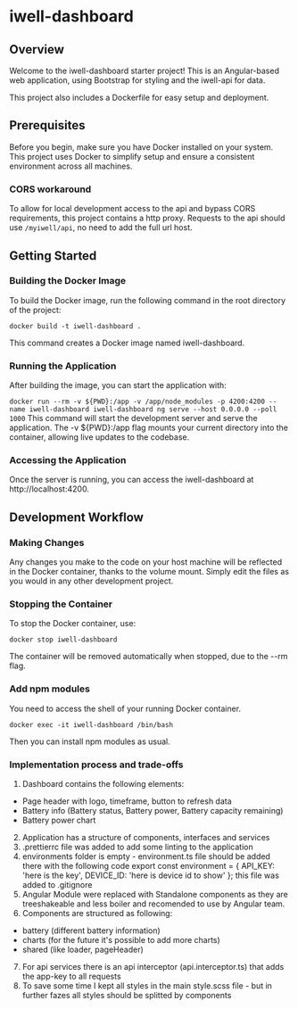 # iwell-dashboard

## Overview

Welcome to the iwell-dashboard starter project! This is an Angular-based web application, using Bootstrap for styling and the iwell-api for data.

This project also includes a Dockerfile for easy setup and deployment.

## Prerequisites

Before you begin, make sure you have Docker installed on your system. This project uses Docker to simplify setup and ensure a consistent environment across all machines.

### CORS workaround

To allow for local development access to the api and bypass CORS requirements, this project contains a http proxy.
Requests to the api should use `/myiwell/api`, no need to add the full url host.

## Getting Started

### Building the Docker Image

To build the Docker image, run the following command in the root directory of the project:

`docker build -t iwell-dashboard .`

This command creates a Docker image named iwell-dashboard.

### Running the Application

After building the image, you can start the application with:

`docker run --rm -v ${PWD}:/app -v /app/node_modules -p 4200:4200 --name iwell-dashboard iwell-dashboard ng serve --host 0.0.0.0 --poll 1000`
This command will start the development server and serve the application. The -v ${PWD}:/app flag mounts your current directory into the container, allowing live updates to the codebase.

### Accessing the Application

Once the server is running, you can access the iwell-dashboard at http://localhost:4200.

## Development Workflow

### Making Changes

Any changes you make to the code on your host machine will be reflected in the Docker container, thanks to the volume mount. Simply edit the files as you would in any other development project.

### Stopping the Container

To stop the Docker container, use:

`docker stop iwell-dashboard`

The container will be removed automatically when stopped, due to the --rm flag.

### Add npm modules

You need to access the shell of your running Docker container.

`docker exec -it iwell-dashboard /bin/bash`

Then you can install npm modules as usual.

### Implementation process and trade-offs

1. Dashboard contains the following elements:

- Page header with logo, timeframe, button to refresh data
- Battery info (Battery status, Battery power, Battery capacity remaining)
- Battery power chart

2. Application has a structure of components, interfaces and services
3. .prettierrc file was added to add some linting to the application
4. environments folder is empty - environment.ts file should be added there with the following code
   export const environment = {
   API_KEY: 'here is the key',
   DEVICE_ID: 'here is device id to show'
   };
   this file was added to .gitignore
5. Angular Module were replaced with Standalone components as they are treeshakeable and less boiler and recomended to use by Angular team.
6. Components are structured as following:

- battery (different battery information)
- charts (for the future it's possible to add more charts)
- shared (like loader, pageHeader)

7. For api services there is an api interceptor (api.interceptor.ts) that adds the app-key to all requests
8. To save some time I kept all styles in the main style.scss file - but in further fazes all styles should be splitted by components
